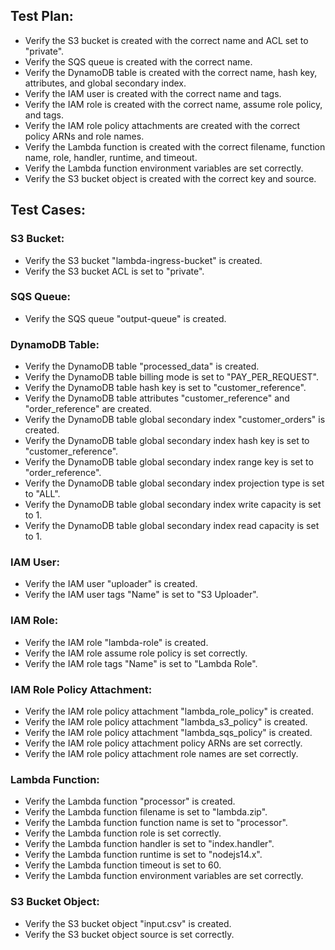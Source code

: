 ## Test Plan:

- Verify the S3 bucket is created with the correct name and ACL set to "private".
- Verify the SQS queue is created with the correct name.
- Verify the DynamoDB table is created with the correct name, hash key, attributes, and global secondary index.
- Verify the IAM user is created with the correct name and tags.
- Verify the IAM role is created with the correct name, assume role policy, and tags.
- Verify the IAM role policy attachments are created with the correct policy ARNs and role names.
- Verify the Lambda function is created with the correct filename, function name, role, handler, runtime, and timeout.
- Verify the Lambda function environment variables are set correctly.
- Verify the S3 bucket object is created with the correct key and source.

## Test Cases:

### S3 Bucket:
- Verify the S3 bucket "lambda-ingress-bucket" is created.
- Verify the S3 bucket ACL is set to "private".

### SQS Queue:
- Verify the SQS queue "output-queue" is created.

### DynamoDB Table:
- Verify the DynamoDB table "processed_data" is created.
- Verify the DynamoDB table billing mode is set to "PAY_PER_REQUEST".
- Verify the DynamoDB table hash key is set to "customer_reference".
- Verify the DynamoDB table attributes "customer_reference" and "order_reference" are created.
- Verify the DynamoDB table global secondary index "customer_orders" is created.
- Verify the DynamoDB table global secondary index hash key is set to "customer_reference".
- Verify the DynamoDB table global secondary index range key is set to "order_reference".
- Verify the DynamoDB table global secondary index projection type is set to "ALL".
- Verify the DynamoDB table global secondary index write capacity is set to 1.
- Verify the DynamoDB table global secondary index read capacity is set to 1.

### IAM User:
- Verify the IAM user "uploader" is created.
- Verify the IAM user tags "Name" is set to "S3 Uploader".

### IAM Role:
- Verify the IAM role "lambda-role" is created.
- Verify the IAM role assume role policy is set correctly.
- Verify the IAM role tags "Name" is set to "Lambda Role".

### IAM Role Policy Attachment:
- Verify the IAM role policy attachment "lambda_role_policy" is created.
- Verify the IAM role policy attachment "lambda_s3_policy" is created.
- Verify the IAM role policy attachment "lambda_sqs_policy" is created.
- Verify the IAM role policy attachment policy ARNs are set correctly.
- Verify the IAM role policy attachment role names are set correctly.

### Lambda Function:
- Verify the Lambda function "processor" is created.
- Verify the Lambda function filename is set to "lambda.zip".
- Verify the Lambda function function name is set to "processor".
- Verify the Lambda function role is set correctly.
- Verify the Lambda function handler is set to "index.handler".
- Verify the Lambda function runtime is set to "nodejs14.x".
- Verify the Lambda function timeout is set to 60.
- Verify the Lambda function environment variables are set correctly.

### S3 Bucket Object:
- Verify the S3 bucket object "input.csv" is created.
- Verify the S3 bucket object source is set correctly.